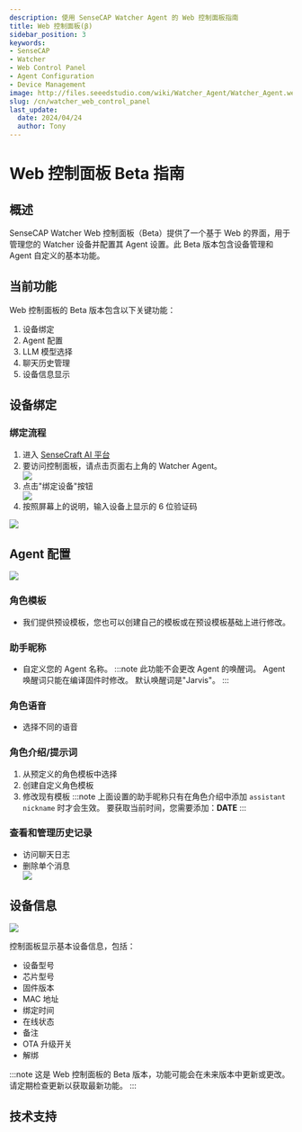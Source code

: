```yaml
---
description: 使用 SenseCAP Watcher Agent 的 Web 控制面板指南
title: Web 控制面板(β)
sidebar_position: 3
keywords:
- SenseCAP
- Watcher
- Web Control Panel
- Agent Configuration
- Device Management
image: http://files.seeedstudio.com/wiki/Watcher_Agent/Watcher_Agent.webp
slug: /cn/watcher_web_control_panel
last_update:
  date: 2024/04/24
  author: Tony
---
```


# Web 控制面板 Beta 指南

## 概述

SenseCAP Watcher Web 控制面板（Beta）提供了一个基于 Web 的界面，用于管理您的 Watcher 设备并配置其 Agent 设置。此 Beta 版本包含设备管理和 Agent 自定义的基本功能。

## 当前功能

Web 控制面板的 Beta 版本包含以下关键功能：

1. 设备绑定
2. Agent 配置
3. LLM 模型选择
4. 聊天历史管理
5. 设备信息显示

## 设备绑定

### 绑定流程
1. 进入 [SenseCraft AI 平台](https://sensecraft.seeed.cc/ai/home)
2. 要访问控制面板，请点击页面右上角的 Watcher Agent。
   <div style={{textAlign:'center'}}><img src="http://files.seeedstudio.com/wiki/Watcher_Agent/Panel/navigate.jpg" style={{width:800, height:'auto'}}/></div>
3. 点击"绑定设备"按钮
   <div style={{textAlign:'center'}}><img src="http://files.seeedstudio.com/wiki/Watcher_Agent/Panel/page1.jpg" style={{width:300, height:'auto'}}/></div> 
4. 按照屏幕上的说明，输入设备上显示的 6 位验证码


<div style={{textAlign:'center'}}><img src="http://files.seeedstudio.com/wiki/Watcher_Agent/firmware/activation.jpg" style={{width:300, height:'auto'}}/></div> 

## Agent 配置

   <div style={{textAlign:'center'}}><img src="http://files.seeedstudio.com/wiki/Watcher_Agent/Panel/agent%20conf.jpg" style={{width:300, height:'auto'}}/></div> 

### 角色模板
- 我们提供预设模板，您也可以创建自己的模板或在预设模板基础上进行修改。

### 助手昵称
- 自定义您的 Agent 名称。
:::note
此功能不会更改 Agent 的唤醒词。
Agent 唤醒词只能在编译固件时修改。
默认唤醒词是"Jarvis"。
:::


### 角色语音
- 选择不同的语音

### 角色介绍/提示词
1. 从预定义的角色模板中选择
2. 创建自定义角色模板
3. 修改现有模板
:::note
上面设置的助手昵称只有在角色介绍中添加 `assistant nickname` 时才会生效。
要获取当前时间，您需要添加：__DATE__
:::


### 查看和管理历史记录
- 访问聊天日志
- 删除单个消息
  <div style={{textAlign:'center'}}><img src="http://files.seeedstudio.com/wiki/Watcher_Agent/Panel/history%20del.jpg" style={{width:600, height:'auto'}}/></div> 

## 设备信息

   <div style={{textAlign:'center'}}><img src="http://files.seeedstudio.com/wiki/Watcher_Agent/Panel/device%20list.jpg" style={{width:800, height:'auto'}}/></div> 

控制面板显示基本设备信息，包括：

- 设备型号
- 芯片型号
- 固件版本
- MAC 地址
- 绑定时间
- 在线状态
- 备注
- OTA 升级开关
- 解绑

:::note
这是 Web 控制面板的 Beta 版本，功能可能会在未来版本中更新或更改。请定期检查更新以获取最新功能。
:::

## 技术支持

<div class="button_tech_support_container">
<a href="https://discord.com/invite/QqMgVwHT3X" class="button_tech_support_sensecap"></a>
<a href="https://support.sensecapmx.com/portal/en/home" class="button_tech_support_sensecap3"></a>
</div>

<div class="button_tech_support_container">
<a href="mailto:support@sensecapmx.com" class="button_tech_support_sensecap2"></a>
<a href="https://github.com/Seeed-Studio/wiki-documents/discussions/69" class="button_discussion"></a>
</div>